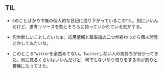 ## TIL

* `0`のことばかりで唯の個人的な日記に成り下がっているこの`TIL`。別にいいんだけど、思考リソースを割とそちらに持っていかれている気がする。

* 何か新しいことしたいなぁ。応用情報と確率論の二つが終わったら個人開発とかしてみたいな。

* このところ`Twitter`を全然みてない。`Twitter`しない人の気持ちが分かってきた。別に見るくらいはいいんだけど、何でもないやり取りをするのが割りと苦痛になってきた。
